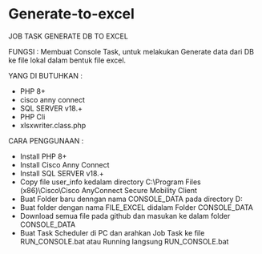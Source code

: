# Generate-to-excel
JOB TASK GENERATE DB TO EXCEL

FUNGSI :
Membuat Console Task, untuk melakukan Generate data dari DB ke file lokal dalam bentuk file excel.


YANG DI BUTUHKAN :
- PHP 8+
- cisco anny connect
- SQL SERVER v18.+
- PHP Cli
- xlsxwriter.class.php

CARA PENGGUNAAN :
- Install PHP 8+
- Install Cisco Anny Connect
- Install SQL SERVER v18.+
- Copy file user_info kedalam directory C:\Program Files (x86)\Cisco\Cisco AnyConnect Secure Mobility Client
- Buat Folder baru denngan nama CONSOLE_DATA pada directory D:
- Buat folder dengan nama FILE_EXCEL didalam Folder CONSOLE_DATA
- Download semua file pada github dan masukan ke dalam folder CONSOLE_DATA
- Buat Task Scheduler di PC dan arahkan Job Task ke file RUN_CONSOLE.bat atau Running langsung RUN_CONSOLE.bat
